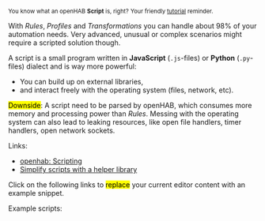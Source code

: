 <small>You know what an openHAB **Script** is, right?</small>
<small class="blockquote-footer">Your friendly [tutorial](tutorial-1.html) reminder.</small>

With *Rules*, *Profiles* and *Transformations* you can handle about 98% of your automation needs.
Very advanced, unusual or complex scenarios might require a scripted solution though.

A script is a small program written in **JavaScript** (`.js`-files) or **Python** (`.py`-files)
dialect and is way more powerful:

* You can build up on external libraries,
* and interact freely with the operating system (files, network, etc).

<mark>Downside</mark>: A script need to be parsed by openHAB, which
consumes more memory and processing power than *Rules*. Messing with
the operating system can also lead to leaking resources, like open
file handlers, timer handlers, open network sockets.

Links:
* [openhab: Scripting](https://www.openhab.org/docs/configuration/jsr223.html#trigger-types-all-jsr223-languages)
* [Simplify scripts with a helper library](https://github.com/lewie/openhab2-javascript#openhab-2x-jsr223-javascript-code-since-24)

Click on the following links to <mark>replace</mark> your current
editor content with an example snippet.

Example scripts:
<oh-script-snippets target="editorwindow"></oh-script-snippets>